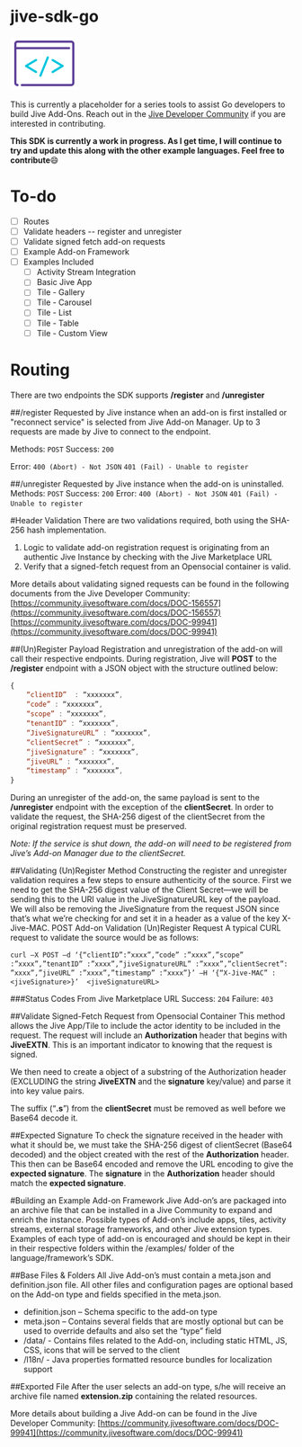 # jive-sdk-go
![Alt](/dev_logo.png "Jive Developer Logo")

This is currently a placeholder for a series tools to assist Go developers to build Jive Add-Ons. Reach out in the [Jive Developer Community](community.jivesoftware.com/community/developer) if you are interested in contributing.

**This SDK is currently a work in progress.  As I get time, I will continue to try and update this along with the other example languages. Feel free to contribute**:smile:

# To-do
- [ ] Routes
- [ ] Validate headers -- register and unregister
- [ ] Validate signed fetch add-on requests
- [ ] Example Add-on Framework
- [ ] Examples Included
  - [ ] Activity Stream Integration
  - [ ] Basic Jive App
  - [ ] Tile - Gallery
  - [ ] Tile - Carousel
  - [ ] Tile - List
  - [ ] Tile - Table
  - [ ] Tile - Custom View

# Routing
There are two endpoints the SDK supports **/register** and **/unregister**

##/register
Requested by Jive instance when an add-on is first installed or "reconnect service" is selected from Jive Add-on Manager. Up to 3 requests are made by Jive to connect to the endpoint.  

Methods: `POST`
Success: `200`

Error:
  `400 (Abort) - Not JSON`
  `401 (Fail) - Unable to register`

##/unregister
Requested by Jive instance when the add-on is uninstalled.
Methods: `POST`
Success: `200`
Error:
  `400 (Abort) - Not JSON`
  `401 (Fail) - Unable to register`

#Header Validation
There are two validations required, both using the SHA-256 hash implementation.

1. Logic to validate add-on registration request is originating from an authentic Jive Instance by checking with the Jive Marketplace URL
2. Verify that a signed-fetch request from an Opensocial container is valid.

More details about validating signed requests can be found in the following documents from the Jive Developer Community:
[https://community.jivesoftware.com/docs/DOC-156557](https://community.jivesoftware.com/docs/DOC-156557)
[https://community.jivesoftware.com/docs/DOC-99941](https://community.jivesoftware.com/docs/DOC-99941)

##(Un)Register Payload
Registration and unregistration of the add-on will call their respective endpoints. During registration, Jive will **POST** to the **/register** endpoint with a JSON object with the structure outlined below:

```javascript
{
	“clientID”  : “xxxxxxx”,
	“code” : “xxxxxxx”,
	“scope” : “xxxxxxx”,
	“tenantID” : “xxxxxxx”,
	“JiveSignatureURL” : “xxxxxxx”,
	“clientSecret” : “xxxxxxx”,
	“jiveSignature” : “xxxxxxx”,
	“jiveURL” : “xxxxxxx”,
	“timestamp” : “xxxxxxx”,
}
```

During an unregister of the add-on, the same payload is sent to the **/unregister** endpoint with the exception of the **clientSecret**. In order to validate the request, the SHA-256 digest of the clientSecret from the original registration request must be preserved.

*Note: If the service is shut down, the add-on will need to be registered from Jive’s Add-on Manager due to the clientSecret.*

##Validating (Un)Register Method
Constructing the register and unregister validation requires a few steps to ensure authenticity of the source. First we need to get the SHA-256 digest value of the Client Secret—we will be sending this to the URI value in the JiveSignatureURL key of the payload. We will also be removing the JiveSignature from the request JSON since that’s what we’re checking for and set it in a header as a value of the key X-Jive-MAC.
POST Add-on Validation (Un)Register Request
A typical CURL request to validate the source would be as follows:
```
curl –X POST –d ‘{“clientID”:”xxxx”,”code” :”xxxx”,”scope” :”xxxx”,”tenantID” :”xxxx”,”jiveSignatureURL” :”xxxx”,”clientSecret”: ”xxxx”,”jiveURL” :”xxxx”,”timestamp” :”xxxx”}’ –H ‘{“X-Jive-MAC” : <jiveSignature>}’  <jiveSignatureURL>
```

###Status Codes From Jive Marketplace URL
Success: `204`
Failure: `403`

##Validate Signed-Fetch Request from Opensocial Container
This method allows the Jive App/Tile to include the actor identity to be included in the request. The request will include an **Authorization** header that begins with **JiveEXTN**. This is an important indicator to knowing that the request is signed.

We then need to create a object of a substring of the Authorization header (EXCLUDING the string **JiveEXTN** and the **signature** key/value) and parse it into key value pairs.

The suffix (“**.s**”) from the **clientSecret** must be removed as well before we Base64 decode it.

##Expected Signature
To check the signature received in the header with what it should be, we must take the SHA-256 digest of clientSecret (Base64 decoded) and the object created with the rest of the **Authorization** header. This then can be Base64 encoded and remove the URL encoding to give the **expected signature**. The **signature** in the **Authorization** header should match the **expected signature**.

#Building an Example Add-on Framework
Jive Add-on’s are packaged into an archive file that can be installed in a Jive Community to expand and enrich the instance. Possible types of Add-on’s include apps, tiles, activity streams, external storage frameworks, and other Jive extension types. Examples of each type of add-on is encouraged and should be kept in their in their respective folders within the /examples/ folder of the language/framework’s SDK.

##Base Files & Folders
All Jive Add-on’s must contain a meta.json and definition.json file. All other files and configuration pages are optional based on the Add-on type and fields specified in the meta.json.
- definition.json – Schema specific to the add-on type
- meta.json – Contains several fields that are mostly optional but can be used to override defaults and also set the “type” field
- /data/ - Contains files related to the Add-on, including static HTML, JS, CSS, icons that will be served to the client
- /l18n/ - Java properties formatted resource bundles for localization support

##Exported File
After the user selects an add-on type, s/he will receive an archive file named **extension.zip** containing the related resources.

More details about building a Jive Add-on can be found in the Jive Developer Community:
[https://community.jivesoftware.com/docs/DOC-99941](https://community.jivesoftware.com/docs/DOC-99941)

